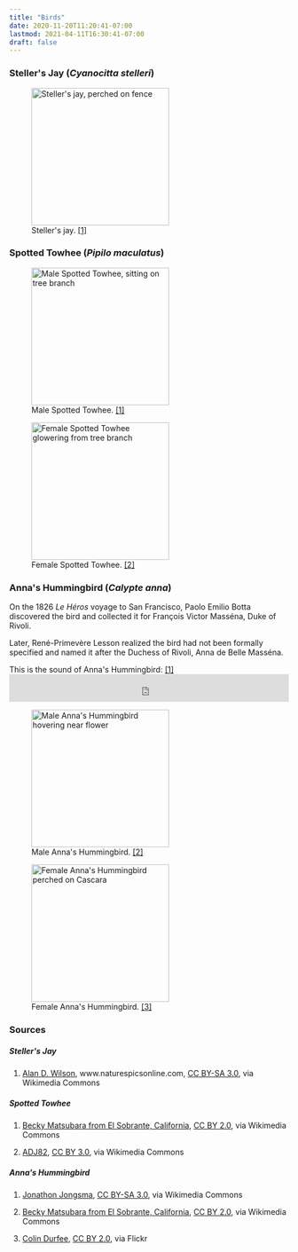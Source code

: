 ```yaml
---
title: "Birds"
date: 2020-11-20T11:20:41-07:00
lastmod: 2021-04-11T16:30:41-07:00
draft: false
---
```


### Steller's Jay (_Cyanocitta stelleri_)

<figure>
	<img width="248" alt="Steller's jay, perched on fence" src="https://upload.wikimedia.org/wikipedia/commons/e/ea/Stellers_jay_-_natures_pics.jpg">
	<figcaption>Steller's jay. <a href="#stellers-jay">[1]</a></figcaption>
</figure>

### Spotted Towhee (_Pipilo maculatus_)

<figure>
	<img width="248" alt="Male Spotted Towhee, sitting on tree branch" src="https://live.staticflickr.com/4602/40646868891_6d20e157a1_h.jpg">
	<figcaption>Male Spotted Towhee. <a href="#spotted-towhee-male">[1]</a></figcaption>
</figure>

<figure>
	<img width="248" alt="Female Spotted Towhee glowering from tree branch" src="https://upload.wikimedia.org/wikipedia/commons/thumb/3/3e/SpottedTowhee-24JAN2017.jpg/1024px-SpottedTowhee-24JAN2017.jpg
"></a>
	<figcaption>Female Spotted Towhee. <a href="#spotted-towhee-female">[2]</a> </figcaption>
</figure>

### Anna's Hummingbird (_Calypte anna_)

On the 1826 _Le Héros_ voyage to San Francisco, Paolo Emilio Botta discovered the bird and collected it for François Victor Masséna, Duke of Rivoli.

Later, René-Primevère Lesson realized the bird had not been formally specified and named it after the Duchess of Rivoli, Anna de Belle Masséna.

This is the sound of Anna's Hummingbird: <a href="#anna-call">[1]</a> <iframe src="https://commons.wikimedia.org/wiki/File:Calypte_anna_-_Anna%27s_Hummingbird_-_XC109651.ogg?embedplayer=yes" width="100%" height="50" class="audio" frameborder="0" ></iframe>

<figure>
	<img width="248" alt="Male Anna's Hummingbird hovering near flower" src="https://upload.wikimedia.org/wikipedia/commons/thumb/7/78/Anna%27s_Hummingbird_%2839089535924%29.jpg/512px-Anna%27s_Hummingbird_%2839089535924%29.jpg"></a>
	<figcaption>Male Anna's Hummingbird. <a href="#anna-male">[2]</a> </figcaption>
</figure>

<figure>
	<img width="248" alt="Female Anna's Hummingbird perched on Cascara" src="https://live.staticflickr.com/65535/48149350162_83175f2b5f_3k.jpg">
	<figcaption>Female Anna's Hummingbird. <a href="#anna-female">[3]</a></figcaption>
</figure>

### Sources

##### Steller's Jay

1. <p><a href="https://commons.wikimedia.org/wiki/File:Stellers_jay_-_natures_pics.jpg">Alan D. Wilson</a>, www.naturespicsonline.com, <a href="https://creativecommons.org/licenses/by-sa/3.0">CC BY-SA 3.0</a>, via Wikimedia Commons<p>

##### Spotted Towhee

1. <p id="spotted-towhee-male"><a href="https://commons.wikimedia.org/wiki/File:Spotted_Towhee_(40646868891).jpg">Becky Matsubara from El Sobrante, California</a>, <a href="https://creativecommons.org/licenses/by/2.0">CC BY 2.0</a>, via Wikimedia Commons</p>
2. <p id="spotted-towhee-female"><a href="https://commons.wikimedia.org/wiki/File:SpottedTowhee-24JAN2017.jpg">ADJ82</a>, <a href="https://creativecommons.org/licenses/by/3.0">CC BY 3.0</a>, via Wikimedia Commons</p>

##### Anna's Hummingbird

1. <p id="anna-call"><a target="_blank" href="https://commons.wikimedia.org/wiki/File:Calypte_anna_-_Anna%27s_Hummingbird_-_XC109651.ogg">Jonathon Jongsma</a>, <a target="_blank" href="https://creativecommons.org/licenses/by-sa/3.0">CC BY-SA 3.0</a>, via Wikimedia Commons</p>
2. <p id="anna-male"><a target="_blank" title="Becky Matsubara from El Sobrante, California, CC BY 2.0 &lt;https://creativecommons.org/licenses/by/2.0&gt;, via Wikimedia Commons" href="https://commons.wikimedia.org/wiki/File:Anna%27s_Hummingbird_(39089535924).jpg">Becky Matsubara from El Sobrante, California</a>, <a href="https://creativecommons.org/licenses/by/2.0">CC BY 2.0</a>, via Wikimedia Commons </p>
3. <p id="anna-female"><a target="_blank" title="Colin Durfee, CC BY 2.0 &lt;https://creativecommons.org/licenses/by/2.0&gt;, via Wikimedia Commons" href="https://www.flickr.com/photos/146003125@N02/48149350162">Colin Durfee</a>, <a href="https://creativecommons.org/licenses/by/2.0">CC BY 2.0</a>, via Flickr</p>
